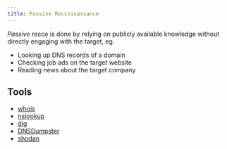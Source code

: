 ```yaml
---
title: Passive Reccoinassance
---
```


_Passive_ recce is done by relying on publicly available knowledge without directly engaging with the target, eg.

- Looking up DNS records of a domain
- Checking job ads on the target website
- Reading news about the target company

## Tools

- [whois](/Knowledge/OffSec/tools/whois.md)
- [nslookup](/Knowledge/OffSec/tools/nslookup.md)
- [dig](/Knowledge/OffSec/tools/dig.md)
- [DNSDumpster](/Knowledge/OffSec/tools/DNSDumpster.md)
- [shodan](/Knowledge/OffSec/tools/shodan.md)
